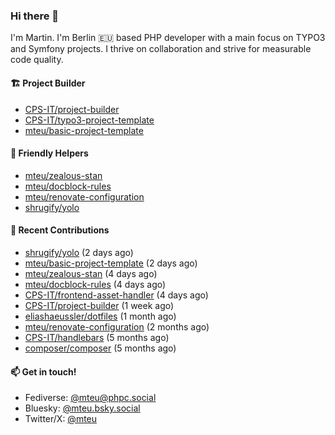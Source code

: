### Hi there 👋

I'm Martin. I'm Berlin 🇪🇺 based PHP developer with a main focus on TYPO3 and Symfony projects. I thrive on
collaboration and strive for measurable code quality.

#### 🏗️ Project Builder

- [CPS-IT/project-builder](https://github.com/CPS-IT/project-builder)
- [CPS-IT/typo3-project-template](https://github.com/CPS-IT/typo3-project-template)
- [mteu/basic-project-template](https://github.com/mteu/basic-project-template)

#### 🚜 Friendly Helpers

- [mteu/zealous-stan](https://github.com/mteu/zealous-stan)
- [mteu/docblock-rules](https://github.com/mteu/docblock-rules)
- [mteu/renovate-configuration](https://github.com/mteu/renovate-configuration)
- [shrugify/yolo](https://github.com/shrugify/yolo)

#### 👷 Recent Contributions


- [shrugify/yolo](https://github.com/shrugify/yolo) (2 days ago)
- [mteu/basic-project-template](https://github.com/mteu/basic-project-template) (2 days ago)
- [mteu/zealous-stan](https://github.com/mteu/zealous-stan) (4 days ago)
- [mteu/docblock-rules](https://github.com/mteu/docblock-rules) (4 days ago)
- [CPS-IT/frontend-asset-handler](https://github.com/CPS-IT/frontend-asset-handler) (4 days ago)
- [CPS-IT/project-builder](https://github.com/CPS-IT/project-builder) (1 week ago)
- [eliashaeussler/dotfiles](https://github.com/eliashaeussler/dotfiles) (1 month ago)
- [mteu/renovate-configuration](https://github.com/mteu/renovate-configuration) (2 months ago)
- [CPS-IT/handlebars](https://github.com/CPS-IT/handlebars) (5 months ago)
- [composer/composer](https://github.com/composer/composer) (5 months ago)

#### 📫 Get in touch!

- Fediverse: [@mteu@phpc.social](https://phpc.social/@mteu)
- Bluesky: [@mteu.bsky.social](https://bsky.app/profile/mteu.bsky.social)
- Twitter/X: [@mteu](https://x.com/mteu)
